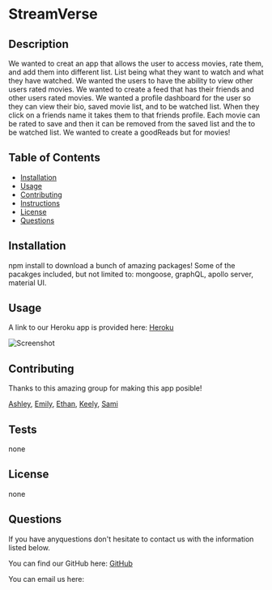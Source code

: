 # StreamVerse

## Description

We wanted to creat an app that allows the user to access movies, rate them, and add them into different list. List being what they want to watch and what they have watched. We wanted the users to have the ability to view other users rated movies. We wanted to create a feed that has their friends and other users rated movies. We wanted a profile dashboard for the user so they can view their bio, saved movie list, and to be watched list. When they click on a friends name it takes them to that friends profile. Each movie can be rated to save and then it can be removed from the saved list and the to be watched list. We wanted to create a goodReads but for movies!

## Table of Contents
* [Installation](#installation)
* [Usage](#usage)
* [Contributing](#contributing)
* [Instructions](#instructions)
* [License](#license)
* [Questions](#questions)

## Installation

npm install to download a bunch of amazing packages! Some of the pacakges included, but not limited to: mongoose, graphQL, apollo server, material UI.

## Usage

A link to our Heroku app is provided here: [Heroku]()

![Screenshot]()

## Contributing
Thanks to this amazing group for making this app posible!

[Ashley](https://github.com/Ashleyg5),
[Emily](https://github.com/emilymclean94),
[Ethan](https://github.com/EGARRISXN),
[Keely](https://github.com/keelyybug),
[Sami](https://github.com/sweetkloid)
## Tests
none

## License
none

## Questions
If you have anyquestions don't hesitate to contact us with the information listed below.

You can find our GitHub here: [GitHub](https://github.com/emilymclean94/stream_verse)

You can email us here: 